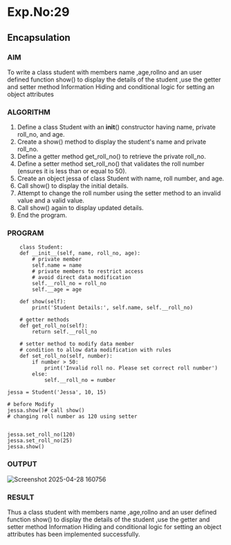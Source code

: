 # Exp.No:29  
## Encapsulation

### AIM  
To write a class student with members name ,age,rollno and an user defined function show() to display the details of the student ,use the getter and setter method Information Hiding and conditional logic for setting an object attributes

### ALGORITHM

1. Define a class Student with an __init__() constructor having name, private roll_no, and age.
2. Create a show() method to display the student's name and private roll_no.
3. Define a getter method get_roll_no() to retrieve the private roll_no.
4. Define a setter method set_roll_no() that validates the roll number (ensures it is less than or equal to 50).
5. Create an object jessa of class Student with name, roll number, and age.
6. Call show() to display the initial details.
7. Attempt to change the roll number using the setter method to an invalid value and a valid value.
8. Call show() again to display updated details.
9. End the program.

### PROGRAM
```
    class Student:
    def __init__(self, name, roll_no, age):
        # private member
        self.name = name
        # private members to restrict access
        # avoid direct data modification
        self.__roll_no = roll_no
        self.__age = age

    def show(self):
        print('Student Details:', self.name, self.__roll_no)

    # getter methods
    def get_roll_no(self):
        return self.__roll_no

    # setter method to modify data member
    # condition to allow data modification with rules
    def set_roll_no(self, number):
        if number > 50:
            print('Invalid roll no. Please set correct roll number')
        else:
            self.__roll_no = number

jessa = Student('Jessa', 10, 15)

# before Modify
jessa.show()# call show()
# changing roll number as 120 using setter


jessa.set_roll_no(120)
jessa.set_roll_no(25)
jessa.show()
```
### OUTPUT
![Screenshot 2025-04-28 160756](https://github.com/user-attachments/assets/3510ac59-4861-4fba-9d9c-15da5bfcb18b)

### RESULT
Thus a class student with members name ,age,rollno and an user defined function show() to display the details of the student ,use the getter and setter method Information Hiding and conditional logic for setting an object attributes has been implemented successfully.


